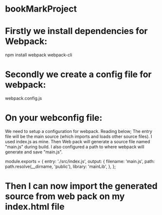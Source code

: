 # bookMarkProject

# Firstly we install dependencies for Webpack:

npm install webpack webpack-cli

# Secondly we create a config file for webpack:

webpack.config.js

# On your webconfig file:
We need to setup a configuration for webpack. Reading below;
The entry file will be the main source (which imports and loads other source files). I used index.js as mine.
Then Web pack will generate a source file named "main.js" during build.
I also configured a path to where webpack will generate and save "main.js".

module.exports = {
    entry: './src/index.js',
    output: {
      filename: 'main.js',
      path: path.resolve(__dirname, 'public'),
      library: 'mainLib',
    },
  };

# Then I can now import the generated source from web pack on my index.html file
<script src="main.js"></script>
